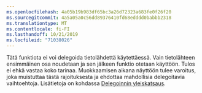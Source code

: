 ```yaml
---
ms.openlocfilehash: 4a05b19b983df65bc3a26d72323a683fe0f26f20
ms.sourcegitcommit: 4a5a05a0c56dd89376410fd68edddd0babbb2318
ms.translationtype: MT
ms.contentlocale: fi-FI
ms.lasthandoff: 10/21/2019
ms.locfileid: "71038026"
---
```


Tätä funktiota ei voi delegoida tietolähdettä käytettäessä. Vain tietolähteen ensimmäinen osa noudetaan ja sen jälkeen funktio otetaan käyttöön. Tulos ei ehkä vastaa koko tarinaa.  Muokkaamisen aikana näyttöön tulee varoitus, joka muistuttaa tästä rajoituksesta ja ehdottaa mahdollisia delegoitavia vaihtoehtoja. Lisätietoja on kohdassa [Delegoinnin yleiskatsaus](../maker/canvas-apps/delegation-overview.md).

